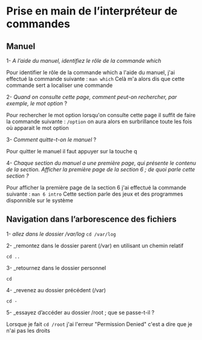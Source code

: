 # Prise en main de l’interpréteur de commandes

## Manuel

1- _A l’aide du manuel, identifiez le rôle de la commande which_

Pour identifier le rôle de la commande which a l'aide du manuel, j'ai effectué la commande suivante :
`man which` 
Celà m'a alors dis que cette commande sert a localiser une commande 

2- _Quand on consulte cette page, comment peut-on rechercher, par exemple, le mot option_ ?
 
Pour rechercher le mot option lorsqu'on consulte cette page il suffit de faire la commande suivante : `/option` on aura alors en surbrillance toute les fois où apparait le mot option 

3- _Comment quitte-t-on le manuel_ ?

Pour quitter le manuel il faut appuyer sur la touche q 

4- _Chaque section du manuel a une première page, qui présente le contenu de la section. Afficher la
première page de la section 6 ; de quoi parle cette section ?_

Pour afficher la première page de la section 6 j'ai effectué la commande suivante : `man 6 intro`
Cette section parle des jeux et des programmes disponnible sur le système 

## Navigation dans l’arborescence des fichiers

1- _allez dans le dossier /var/log_
`cd /var/log` 

2- _remontez dans le dossier parent (/var) en utilisant un chemin relatif

`cd ..`

3- _retournez dans le dossier personnel

`cd`

4- _revenez au dossier précédent (/var)

`cd -`

5- _essayez d’accéder au dossier /root ; que se passe-t-il ?

Lorsque je fait `cd /root` j'ai l'erreur "Permission Denied" c'est a dire que je n'ai pas les droits
